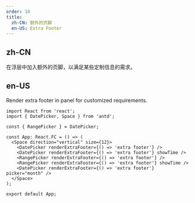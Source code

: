 ```yaml
---
order: 10
title:
  zh-CN: 额外的页脚
  en-US: Extra Footer
---
```


## zh-CN

在浮层中加入额外的页脚，以满足某些定制信息的需求。

## en-US

Render extra footer in panel for customized requirements.

```tsx
import React from 'react';
import { DatePicker, Space } from 'antd';

const { RangePicker } = DatePicker;

const App: React.FC = () => (
  <Space direction="vertical" size={12}>
    <DatePicker renderExtraFooter={() => 'extra footer'} />
    <DatePicker renderExtraFooter={() => 'extra footer'} showTime />
    <RangePicker renderExtraFooter={() => 'extra footer'} />
    <RangePicker renderExtraFooter={() => 'extra footer'} showTime />
    <DatePicker renderExtraFooter={() => 'extra footer'} picker="month" />
  </Space>
);

export default App;
```
